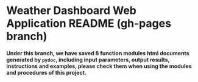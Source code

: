 # Weather Dashboard Web Application README (gh-pages branch)
**Under this branch, we have saved 8 function modules html documents generated by `pydoc`, including input parameters, output results, instructions and examples, please check them when using the modules and procedures of this project.**
